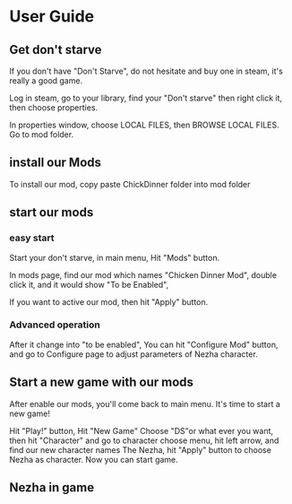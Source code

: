 # User Guide 
## Get don't starve
If you don't have "Don't Starve", do not hesitate and buy one in steam, it's really a good game.

Log in steam, go to your library, find your "Don't starve" then right click it, then choose properties.

In properties window, choose LOCAL FILES, then BROWSE LOCAL FILES. Go to mod folder.

## install our Mods
To install our mod, copy paste ChickDinner folder into mod folder 

## start our mods
### easy start
Start your don't starve, in main menu, Hit "Mods" button.

In mods page, find our mod which names "Chicken Dinner Mod", double click it, and it would show "To be Enabled",

If you want to active our mod, then hit "Apply" button.

### Advanced operation
After it change into "to be enabled", You can hit "Configure Mod" button, and go to Configure page to adjust parameters of Nezha character.


## Start a new game with our mods
After enable our mods, you'll come back to main menu. It's time to start a new game!

Hit "Play!" button, Hit "New Game" Choose "DS"or what ever you want, then hit "Character" and go to character choose menu, hit left arrow, and find our new character names The Nezha, hit "Apply" button to choose Nezha as character. Now you can start game.

## Nezha in game 
